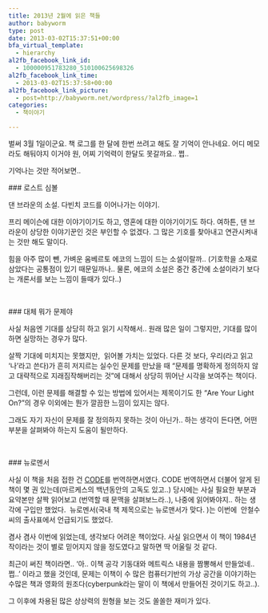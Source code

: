 ```yaml
---
title: 2013년 2월에 읽은 책들
author: babyworm
type: post
date: 2013-03-02T15:37:51+00:00
bfa_virtual_template:
  - hierarchy
al2fb_facebook_link_id:
  - 100000951783280_510100625698326
al2fb_facebook_link_time:
  - 2013-03-02T15:37:58+00:00
al2fb_facebook_link_picture:
  - post=http://babyworm.net/wordpress/?al2fb_image=1
categories:
  - 책이야기

---
```

벌써 3월 1일이군요. 책 로그를 한 달에 한번 쓰려고 해도 잘 기억이 안나네요. 어디 메모라도 해둬야지 이거야 원, 어찌 기억력이 한달도 못갈까요.. 쩝..

기억나는 것만 적어보면..


### 로스트 심볼

댄 브라운의 소설. 다빈치 코드를 이어나가는 이야기.

프리 메이슨에 대한 이야기이기도 하고, 영혼에 대한 이야기이기도 하다. 여하튼, 댄 브라운이 상당한 이야기꾼인 것은 부인할 수 없겠다. 그 많은 기호를 찾아내고 연관시켜내는 것만 해도 말이다.

힘을 아주 많이 뺀, 가벼운 움베르토 에코의 느낌이 드는 소설이랄까.. (기호학을 소재로 삼았다는 공통점이 있기 때문일까나.. 물론, 에코의 소설은 중간 중간에 소설이라기 보다는 개론서를 보는 느낌이 들때가 있다..)

 

### 대체 뭐가 문제야

사실 처음엔 기대를 상당히 하고 읽기 시작해서..
원래 많은 일이 그렇지만, 기대를 많이 하면 실망하는 경우가 많다.

살짝 기대에 미치지는 못했지만,  읽어볼 가치는 있었다. 다른 것 보다, 우리(라고 읽고 ‘나’라고 쓴다)가 흔히 저지르는 실수인 문제를 만났을 때 “문제를 명확하게 정의하지 않고 대략적으로 지래짐작해버리는 것”에 대해서 상당히 뛰어난 시각을 보여주는 책이다.

그런데, 이런 문제를 해결할 수 있는 방법에 있어서는 제목이기도 한 “Are Your Light On?”의 경우 이외에는 뭔가 깔끔한 느낌이 있지는 않다.

그래도 자기 자신이 문제를 잘 정의하지 못하는 것이 아닌가.. 하는 생각이 든다면, 어떤 부분을 살펴봐야 하는지 도움이 될만하다.

 

### 뉴로멘서

사실 이 책을 처음 접한 건 [CODE][1]를 번역하면서였다. CODE 번역하면서 더불어 알게 된 책이 몇 권 있는데(마르케스의 백년동안의 고독도 있고..) 당시에는 사실 필요한 부분과 요약본만 살짝 읽어보고 (번역할 때 문맥을 살펴보느라..), 나중에 읽어봐야지.. 하는 생각에 구입만 했었다.  뉴로멘서(국내 책 제목으로는 뉴로맨서가 맞다. )는 이번에  안철수씨의 출사표에서 언급되기도 했었다.

겸사 겸사 이번에 읽었는데, 생각보다 어려운 책이었다. 사실 읽으면서 이 책이 1984년작이라는 것이 별로 믿어지지 않을 정도였다고 말하면 딱 어울릴 것 같다.

최근이 써진 책이라면.. ‘아.. 이책 공각 기동대와 메트릭스 내용을 짬뽕해서 만들었네.. 쩝..’ 이라고 했을 것인데, 문제는 이책이 수 많은 컴퓨터기반의 가상 공간을 이야기하는 수많은 책과 영화의 원조다(cyberpunk라는 말이 이 책에서 만들어진 것이기도 하고..).

그 이후에 차용된 많은 상상력의 원형을 보는 것도 쏠쏠한 재미가 있다.

 

 [1]: http://www.yes24.com/24/Goods/4216805?Acode=101